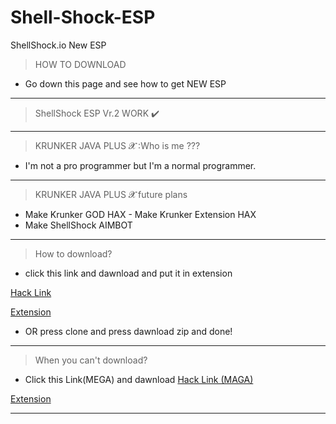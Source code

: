 # Shell-Shock-ESP
ShellShock.io New ESP
>HOW TO DOWNLOAD 

- Go down this page and see how to get NEW ESP
__________________________________
>ShellShock ESP Vr.2 WORK ✔️
__________________________________
>KRUNKER JAVA PLUS 𝓧 :Who is me ??? 
- I'm not a pro programmer but I'm a normal programmer. 
__________________________________
>KRUNKER JAVA PLUS 𝓧 future plans 
- Make Krunker GOD HAX - Make Krunker Extension HAX 
- Make ShellShock AIMBOT
__________________________________
>How to download?
- click this link and dawnload and put it in extension

[Hack Link](https://github.com/Krunker-Java-plus-X/Shell-Shock-ESP/tree/master/Shell%20Hack%20V2)

[Extension](chrome://extensions/)

- OR
press clone and press dawnload zip and done!
__________________________________
>When you can't download?
- Click this Link(MEGA) and dawnload 
[Hack Link (MAGA)](https://mega.nz/folder/bXZTnSJT#cDj_IzoyPNSkA7nosXegZg)

[Extension](chrome://extensions/)
__________________________________
